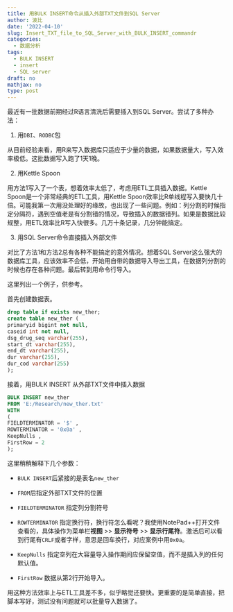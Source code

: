 ```yaml
---
title: 用BULK INSERT命令从插入外部TXT文件到SQL Server
author: 波比
date: '2022-04-10'
slug: Insert_TXT_file_to_SQL_Server_with_BULK_INSERT_commandr
categories:
  - 数据分析
tags:
  - BULK INSERT
  - insert
  - SQL server
draft: no
mathjax: no
type: post
---
```


最近有一批数据前期经过R语言清洗后需要插入到SQL Server。尝试了多种办法：

 1. 用`DBI`、`RODBC`包
 
从目前经验来看，用R来写入数据库只适应于少量的数据，如果数据量大，写入效率极低。这批数据写入跑了1天1晚。
 
 2. 用Kettle Spoon
 
用方法1写入了一个表，想着效率太低了，考虑用ETL工具插入数据。Kettle Spoon是一个非常经典的ETL工具，用Kettle Spoon效率比R单线程写入要快几十倍。可能我第一次用没处理好的缘故，也出现了一些问题。例如：列分割的时候指定分隔符，遇到空值老是有分割错的情况，导致插入的数据错列。如果是数据比较规整，用ETL效率比R写入快很多。几万十条记录，几分钟能搞定。

3. 用SQL Server命令直接插入外部文件

对比了方法1和方法2总有各种不能搞定的意外情况。想着SQL Server这么强大的数据库工具，应该效率不会低，开始用自带的数据导入导出工具，在数据列分割的时候也存在各种问题。最后转到用命令行导入。

这里列出一个例子，供参考。

首先创建数据表。

```SQL
drop table if exists new_ther;
create table new_ther (
primaryid bigint not null,
caseid int not null,
dsg_drug_seq varchar(255),
start_dt varchar(255),
end_dt varchar(255),
dur varchar(255),
dur_cod varchar(255)
);

```
 
 接着，用BULK INSERT 从外部TXT文件中插入数据
 
 ```SQL
 BULK INSERT new_ther
FROM 'E:/Research/new_ther.txt'
WITH
(
FIELDTERMINATOR = '$' ,
ROWTERMINATOR = '0x0a' ,
KeepNulls ,
FirstRow = 2
);

 ```
 
 这里稍稍解释下几个参数：
 - `BULK INSERT`后紧接的是表名`new_ther`
 
 - `FROM`后指定外部TXT文件的位置
 
 - `FIELDTERMINATOR` 指定列分割符号
 
 - `ROWTERMINATOR` 指定换行符，换行符怎么看呢？我使用NotePad++打开文件查看的，具体操作为菜单栏**视图** >> **显示符号** >> **显示行尾符**。激活后可以看到行尾有`CRLF`或者字样，意思是回车换行，对应案例中用`0x0a`。
 
 - `KeepNulls` 指定空列在大容量导入操作期间应保留空值，而不是插入列的任何默认值。
 
 - `FirstRow` 数据从第2行开始导入。
 
 
 用这种方法效率上与ETL工具差不多，似乎略觉还要快。更重要的是简单直接，把脚本写好，测试没有问题就可以批量导入数据了。

